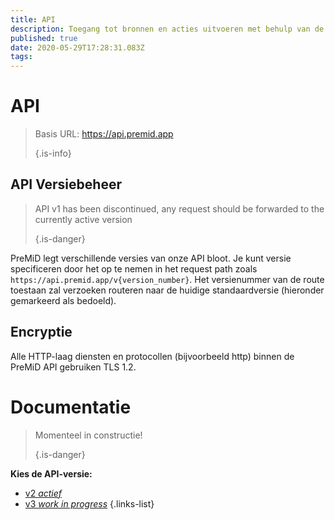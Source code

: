 ```yaml
---
title: API
description: Toegang tot bronnen en acties uitvoeren met behulp van de PreMiD API
published: true
date: 2020-05-29T17:28:31.083Z
tags:
---
```


# API

> Basis URL: https://api.premid.app 
> 
> {.is-info}

## API Versiebeheer
> API v1 has been discontinued, any request should be forwarded to the currently active version 
> 
> {.is-danger}

PreMiD legt verschillende versies van onze API bloot. Je kunt versie specificeren door het op te nemen in het request path zoals `https://api.premid.app/v{version_number}`. Het versienummer van de route toestaan zal verzoeken routeren naar de huidige standaardversie (hieronder gemarkeerd als bedoeld).

## Encryptie

Alle HTTP-laag diensten en protocollen (bijvoorbeeld http) binnen de PreMiD API gebruiken TLS 1.2.

# Documentatie
> Momenteel in constructie! 
> 
> {.is-danger}

**Kies de API-versie:**
- [v2 *actief*](/dev/api/v2)
- [v3 *work in progress*](/dev/api/v3)
{.links-list}
